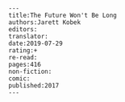 
    ---
    title:The Future Won't Be Long
    authors:Jarett Kobek
    editors:
    translator:
    date:2019-07-29
    rating:+
    re-read:
    pages:416
    non-fiction:
    comic:
    published:2017
    ---

    